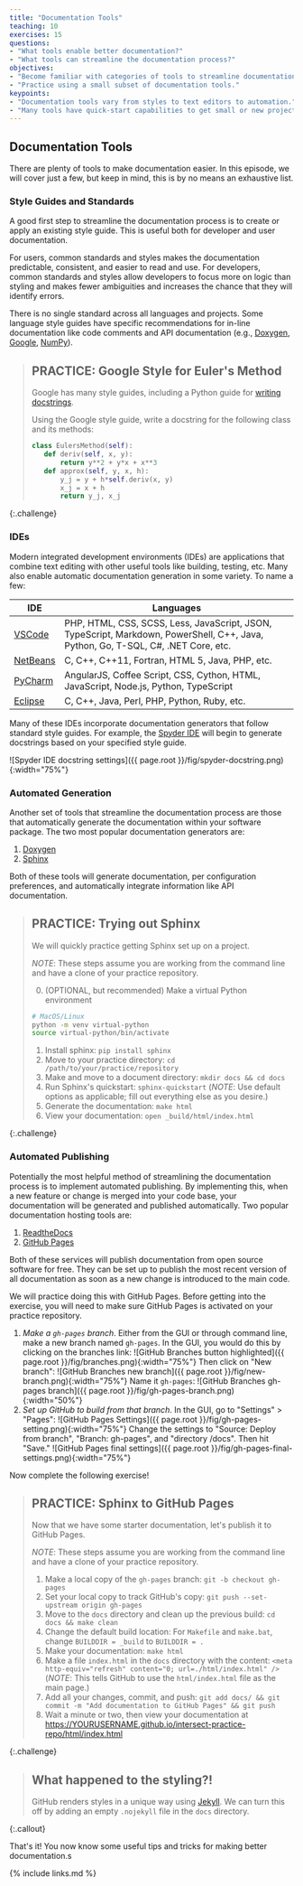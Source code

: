 ```yaml
---
title: "Documentation Tools"
teaching: 10
exercises: 15
questions:
- "What tools enable better documentation?"
- "What tools can streamline the documentation process?"
objectives:
- "Become familiar with categories of tools to streamline documentation processes."
- "Practice using a small subset of documentation tools."
keypoints:
- "Documentation tools vary from styles to text editors to automation."
- "Many tools have quick-start capabilities to get small or new projects started with better documentation processes."
---
```


## Documentation Tools

There are plenty of tools to make documentation easier. In this episode,
we will cover just a few, but keep in mind, this is by no means an
exhaustive list.

### Style Guides and Standards

A good first step to streamline the documentation process is to create
or apply an existing style guide. This is useful both for developer
and user documentation.

For users, common standards and styles makes
the documentation predictable, consistent, and easier to read and use.
For developers, common standards and styles allow developers to focus more
on logic than styling and makes fewer ambiguities and increases the chance
that they will identify errors.

There is no single standard across all languages and projects. Some language
style guides have specific recommendations for in-line documentation like code comments and API documentation
(e.g., [Doxygen](https://www.doxygen.nl/), [Google](https://google.github.io/styleguide/),
[NumPy](https://numpydoc.readthedocs.io/en/latest/format.html#docstring-standard)).

> ## PRACTICE: Google Style for Euler's Method
>
> Google has many style guides, including a Python guide for [writing docstrings](https://google.github.io/styleguide/pyguide.html#38-comments-and-docstrings).
>
> Using the Google style guide, write a docstring for the following class and its methods:
>
> ```python
> class EulersMethod(self):
>    def deriv(self, x, y):
>        return y**2 + y*x + x**3
>    def approx(self, y, x, h):
>        y_j = y + h*self.deriv(x, y)
>        x_j = x + h
>        return y_j, x_j
> ```
>
{:.challenge}


### IDEs

Modern integrated development environments (IDEs) are applications that
combine text editing with other useful tools like building, testing, etc. Many
also enable automatic documentation generation in some variety. To name a few:

| IDE | Languages |
| --- | --------- |
| [VSCode](https://code.visualstudio.com/) |  PHP, HTML, CSS, SCSS, Less, JavaScript, JSON, TypeScript, Markdown, PowerShell, C++, Java, Python, Go, T-SQL, C#, .NET Core, etc. |
| [NetBeans](https://netbeans.apache.org/) | C, C++, C++11, Fortran, HTML 5, Java, PHP, etc. |
| [PyCharm](https://www.jetbrains.com/pycharm/) | AngularJS, Coffee Script, CSS, Cython, HTML, JavaScript, Node.js, Python, TypeScript |
| [Eclipse](https://www.eclipse.org/ide/) | C, C++, Java, Perl, PHP, Python, Ruby, etc. |

Many of these IDEs incorporate documentation generators that follow standard
style guides. For example, the [Spyder IDE](https://www.spyder-ide.org/) will
begin to generate docstrings based on your specified style guide.

![Spyder IDE docstring settings]({{ page.root }}/fig/spyder-docstring.png){:width="75%"}

### Automated Generation

Another set of tools that streamline the documentation process are those that
automatically generate the documentation within your software package. The two
most popular documentation generators are:

1. [Doxygen](https://www.doxygen.nl/)
1. [Sphinx](https://www.sphinx-doc.org/en/master/)

Both of these tools will generate documentation, per configuration preferences,
and automatically integrate information like API documentation.

> ## PRACTICE: Trying out Sphinx
>
> We will quickly practice getting Sphinx set up on a project.
>
> _NOTE_: These steps assume you are working from the command line and
> have a clone of your practice repository.
>
> 0. (OPTIONAL, but recommended) Make a virtual Python environment
> ```bash
> # MacOS/Linux
> python -m venv virtual-python
> source virtual-python/bin/activate
> ```
> 1. Install sphinx: `pip install sphinx`
> 2. Move to your practice directory: `cd /path/to/your/practice/repository`
> 3. Make and move to a document directory: `mkdir docs && cd docs`
> 4. Run Sphinx's quickstart: `sphinx-quickstart`
>    (_NOTE_: Use default options as applicable; fill out everything else as you desire.)
> 5. Generate the documentation: `make html`
> 6. View your documentation: `open _build/html/index.html`
>
{:.challenge}

### Automated Publishing

Potentially the most helpful method of streamlining the documentation process
is to implement automated publishing. By implementing this, when a new feature
or change is merged into your code base, your documentation will be generated
and published automatically. Two popular documentation hosting tools are:

1. [ReadtheDocs](https://readthedocs.org/)
1. [GitHub Pages](https://pages.github.com/)

Both of these services will publish documentation from open source software
for free. They can be set up to publish the most recent version of all
documentation as soon as a new change is introduced to the main code.

We will practice doing this with GitHub Pages. Before getting into the
exercise, you will need to make sure GitHub Pages is activated on your
practice repository.

1. _Make a `gh-pages` branch_.
   Either from the GUI or through command line, make a new branch named `gh-pages`.
   In the GUI, you would do this by clicking on the branches link:
   ![GitHub Branches button highlighted]({{ page.root }}/fig/branches.png){:width="75%"}
   Then click on "New branch":
   ![GitHub Branches new branch]({{ page.root }}/fig/new-branch.png){:width="75%"}
   Name it `gh-pages`:
   ![GitHub Branches gh-pages branch]({{ page.root }}/fig/gh-pages-branch.png){:width="50%"}
2. _Set up GitHub to build from that branch_.
   In the GUI, go to "Settings" > "Pages":
   ![GitHub Pages Settings]({{ page.root }}/fig/gh-pages-setting.png){:width="75%"}
   Change the settings to "Source: Deploy from branch", "Branch: gh-pages", and
   "directory /docs". Then hit "Save."
   ![GitHub Pages final settings]({{ page.root }}/fig/gh-pages-final-settings.png){:width="75%"}

Now complete the following exercise!

> ## PRACTICE: Sphinx to GitHub Pages
>
> Now that we have some starter documentation, let's publish it to
> GitHub Pages.
>
> _NOTE_: These steps assume you are working from the command line and
> have a clone of your practice repository.
>
> 1. Make a local copy of the `gh-pages` branch: `git -b checkout gh-pages`
> 2. Set your local copy to track GitHub's copy: `git push --set-upstream origin gh-pages`
> 3. Move to the `docs` directory and clean up the previous build: `cd docs && make clean`
> 4. Change the default build location: For `Makefile` and `make.bat`, change `BUILDDIR = _build` to `BUILDDIR = .`
> 5. Make your documentation: `make html`
> 6. Make a file `index.html` in the `docs` directory with the content:
> `<meta http-equiv="refresh" content="0; url=./html/index.html" />` (_NOTE_: This tells GitHub to use the `html/index.html` file as the main page.)
> 7. Add all your changes, commit, and push: `git add docs/ && git commit -m "Add documentation to GitHub Pages" && git push`
> 8. Wait a minute or two, then view your documentation at https://YOURUSERNAME.github.io/intersect-practice-repo/html/index.html
>
{:.challenge}

> ## What happened to the styling?!
> GitHub renders styles in a unique way using [Jekyll](https://jekyllrb.com/). We can turn this
> off by adding an empty `.nojekyll` file in the `docs` directory.
>
{:.callout}

That's it! You now know some useful tips and tricks for making better documentation.s

{% include links.md %}

